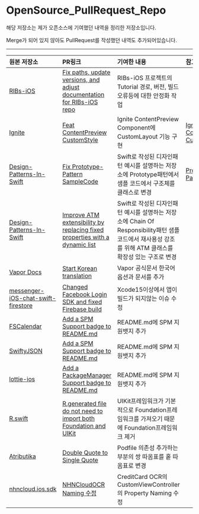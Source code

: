# OpenSource_PullRequest_Repo
해당 저장소는 제가 오픈소스에 기여했던 내역을 정리한 저장소입니다.

Merge가 되어 있지 않아도 PullRequest를 작성했던 내역도 추가되어있습니다.

---

|원본 저장소|PR링크|기여한 내용|참고 문서|
|:---|:----|:---|:---|
|[RIBs-iOS](https://github.com/uber/RIBs-iOS)|[Fix paths, update versions, and adjust documentation for RIBs-iOS repo](https://github.com/uber/RIBs-iOS/pull/1)|RIBs-iOS 프로젝트의 Tutorial 경로, 버전, 빌드오류등에 대한 안정화 작업|
|[Ignite](https://github.com/twostraws/Ignite)|[Feat ContentPreview CustomStyle](https://github.com/twostraws/Ignite/pull/129)|Ignite ContentPreview Component에 CustomLayout 기능 구현|[Ignite-ContentPreview-CustomStyle.md](ReferenceDocs/Ignite-ContentPreview-CustomStyle.md)|
|[Design-Patterns-In-Swift](https://github.com/ochococo/Design-Patterns-In-Swift)|[Fix Prototype-Pattern SampleCode](https://github.com/ochococo/Design-Patterns-In-Swift/pull/109)|Swift로 작성된 디자인패턴 예시를 설명하는 저장소에 Prototype패턴에서 샘플 코드에서 구조체를 클래스로 변경|[Prototype-Pattern.md](ReferenceDocs/Prototype-Pattern.md)|
|[Design-Patterns-In-Swift](https://github.com/ochococo/Design-Patterns-In-Swift)|[Improve ATM extensibility by replacing fixed properties with a dynamic list](https://github.com/ochococo/Design-Patterns-In-Swift/pull/131)|Swift로 작성된 디자인패턴 예시를 설명하는 저장소에 Chain Of Responsibility패턴 샘플 코드에서 재사용성 강조를 위해 ATM 클래스를 확장성 있는 구조로 변경|
|[Vapor Docs](https://github.com/vapor/docs)|[Start Korean translation](https://github.com/vapor/docs/pull/841)|Vapor 공식문서 한국어옵션과 문서를 추가|
|[messenger-iOS-chat-swift-firestore](https://github.com/instamobile/messenger-iOS-chat-swift-firestore)|[Changed Facebook Login SDK and fixed Firebase build](https://github.com/instamobile/messenger-iOS-chat-swift-firestore/pull/29)|Xcode15이상에서 앱이 빌드가 되지않는 이슈 수정|
|[FSCalendar](https://github.com/WenchaoD/FSCalendar)|[Add a SPM Support badge to README.md](https://github.com/WenchaoD/FSCalendar/pull/1377)|README.md에 SPM 지원뱃지 추가|
|[SwiftyJSON](https://github.com/SwiftyJSON/SwiftyJSON)|[Add a SPM Support badge to README.md](https://github.com/SwiftyJSON/SwiftyJSON/pull/1120)|README.md에 SPM 지원뱃지 추가|
|[lottie-ios](https://github.com/airbnb/lottie-ios)|[Add a PackageManager Support badge to README.md](https://github.com/airbnb/lottie-ios/pull/1662)|README.md에 SPM 지원뱃지 추가|
|[R.swift](https://github.com/mac-cain13/R.swift)|[R.generated file do not need to import both Foundation and UIKit](https://github.com/mac-cain13/R.swift/pull/767)|UIKit프레임워크가 기본적으로 Foundation프레임워크를 가져오기 때문에 Foundation프레임워크 제거|
|[Atributika](https://github.com/psharanda/Atributika)|[Double Quote to Single Quote](https://github.com/psharanda/Atributika/pull/174)|Podfile 의존성 추가하는 부분의 쌍 따옴표를 홑 따옴표로 변경|
|[nhncloud.ios.sdk](https://github.com/nhn/nhncloud.ios.sdk)|[NHNCloudOCR Naming 수정](https://github.com/nhn/nhncloud.ios.sdk/pull/5)|CreditCard OCR의 CustomViewController의 Property Naming 수정|
